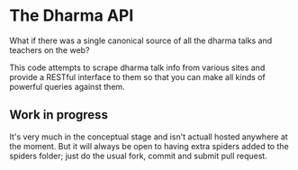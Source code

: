 # The Dharma API #

What if there was a single canonical source of all the dharma talks and teachers on the web?

This code attempts to scrape dharma talk info from various sites and provide a RESTful interface to them so
that you can make all kinds of powerful queries against them.

## Work in progress ##
It's very much in the conceptual stage and isn't actuall hosted anywhere at the moment. But it will always be open
to having extra spiders added to the spiders folder; just do the usual fork, commit and submit pull request.